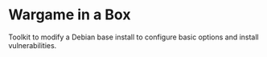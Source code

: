 Wargame in a Box
================

Toolkit to modify a Debian base install to configure basic options and install
vulnerabilities.

